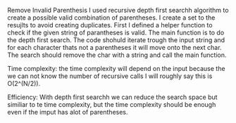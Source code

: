 Remove Invalid Parenthesis
I used recursive depth first searchh algorithm to create a possible valid combination of parentheses. 
I create a set to the resujlts to avoid creating duplicates. 
First I defined a helper function to check if the given string of parantheses is valid.
The main function is to do the depth first search. 
The code shohuld iterate trough the input string and for each character thats not a parentheses it will move onto the next char.
The search should remove the char with a string and call the main function.

Time complexity: the time complexity will depend on the input because the we can not know the number of recursive calls
I will roughly say this is O(2^(N/2)).

Efficiency: With depth first searchh we can reduce the search space but similiar to te time complexity, 
but the time complexity should be enough even if the imput has alot of parentheses.
